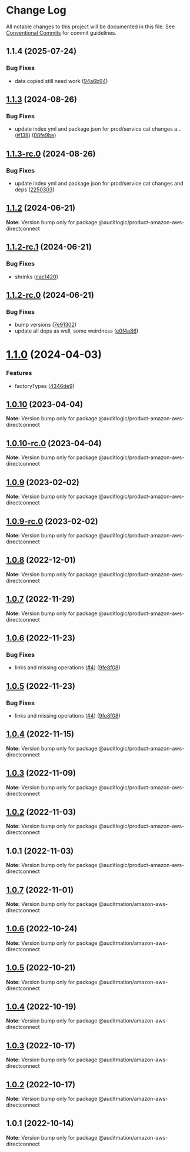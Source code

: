 # Change Log

All notable changes to this project will be documented in this file.
See [Conventional Commits](https://conventionalcommits.org) for commit guidelines.

## 1.1.4 (2025-07-24)


### Bug Fixes

* data copied still need work ([94a6b94](https://github.com/zerobias-org/product/commit/94a6b942fb0516367548599d739529536132755a))





## [1.1.3](https://github.com/auditlogic/product/compare/@auditlogic/product-amazon-aws-directconnect@1.1.2...@auditlogic/product-amazon-aws-directconnect@1.1.3) (2024-08-26)


### Bug Fixes

* update index yml and package json for prod/service cat changes a… ([#138](https://github.com/auditlogic/product/issues/138)) ([08fe9be](https://github.com/auditlogic/product/commit/08fe9beb1c8457462a19bc69caa02e6212d97e1a))





## [1.1.3-rc.0](https://github.com/auditlogic/product/compare/@auditlogic/product-amazon-aws-directconnect@1.1.2...@auditlogic/product-amazon-aws-directconnect@1.1.3-rc.0) (2024-08-26)


### Bug Fixes

* update index yml and package json for prod/service cat changes and deps ([2250303](https://github.com/auditlogic/product/commit/225030363a363608240135b7ebed386b28f01e4b))





## [1.1.2](https://github.com/auditlogic/product/compare/@auditlogic/product-amazon-aws-directconnect@1.1.2-rc.1...@auditlogic/product-amazon-aws-directconnect@1.1.2) (2024-06-21)

**Note:** Version bump only for package @auditlogic/product-amazon-aws-directconnect





## [1.1.2-rc.1](https://github.com/auditlogic/product/compare/@auditlogic/product-amazon-aws-directconnect@1.1.2-rc.0...@auditlogic/product-amazon-aws-directconnect@1.1.2-rc.1) (2024-06-21)


### Bug Fixes

* shrinks ([cac1420](https://github.com/auditlogic/product/commit/cac14200fefcd8183ab69fe89a47bd3f70f563e9))





## [1.1.2-rc.0](https://github.com/auditlogic/product/compare/@auditlogic/product-amazon-aws-directconnect@1.1.0...@auditlogic/product-amazon-aws-directconnect@1.1.2-rc.0) (2024-06-21)


### Bug Fixes

* bump versions ([7e91302](https://github.com/auditlogic/product/commit/7e913023b8b312150ed7762c32fbbe616be71de5))
* update all deps as well, some weirdness ([e0f4a86](https://github.com/auditlogic/product/commit/e0f4a864714e2d3de6bbf3da014d5312fe53be2f))





# [1.1.0](https://github.com/auditlogic/product/compare/@auditlogic/product-amazon-aws-directconnect@1.0.10...@auditlogic/product-amazon-aws-directconnect@1.1.0) (2024-04-03)


### Features

* factoryTypes ([4346de9](https://github.com/auditlogic/product/commit/4346de92693aee892fccf725338ffc7b80ab182b))





## [1.0.10](https://github.com/auditlogic/product/compare/@auditlogic/product-amazon-aws-directconnect@1.0.9...@auditlogic/product-amazon-aws-directconnect@1.0.10) (2023-04-04)

**Note:** Version bump only for package @auditlogic/product-amazon-aws-directconnect





## [1.0.10-rc.0](https://github.com/auditlogic/product/compare/@auditlogic/product-amazon-aws-directconnect@1.0.9...@auditlogic/product-amazon-aws-directconnect@1.0.10-rc.0) (2023-04-04)

**Note:** Version bump only for package @auditlogic/product-amazon-aws-directconnect





## [1.0.9](https://github.com/auditlogic/product/compare/@auditlogic/product-amazon-aws-directconnect@1.0.8...@auditlogic/product-amazon-aws-directconnect@1.0.9) (2023-02-02)

**Note:** Version bump only for package @auditlogic/product-amazon-aws-directconnect





## [1.0.9-rc.0](https://github.com/auditlogic/product/compare/@auditlogic/product-amazon-aws-directconnect@1.0.8...@auditlogic/product-amazon-aws-directconnect@1.0.9-rc.0) (2023-02-02)

**Note:** Version bump only for package @auditlogic/product-amazon-aws-directconnect





## [1.0.8](https://github.com/auditlogic/product/compare/@auditlogic/product-amazon-aws-directconnect@1.0.7...@auditlogic/product-amazon-aws-directconnect@1.0.8) (2022-12-01)

**Note:** Version bump only for package @auditlogic/product-amazon-aws-directconnect





## [1.0.7](https://github.com/auditlogic/product/compare/@auditlogic/product-amazon-aws-directconnect@1.0.6...@auditlogic/product-amazon-aws-directconnect@1.0.7) (2022-11-29)

**Note:** Version bump only for package @auditlogic/product-amazon-aws-directconnect





## [1.0.6](https://github.com/auditlogic/product/compare/@auditlogic/product-amazon-aws-directconnect@1.0.4...@auditlogic/product-amazon-aws-directconnect@1.0.6) (2022-11-23)


### Bug Fixes

* links and missing operations ([#4](https://github.com/auditlogic/product/issues/4)) ([9fe8f08](https://github.com/auditlogic/product/commit/9fe8f08fe7c57fdb79f991ac35bd6ac2e7dcad38))





## [1.0.5](https://github.com/auditlogic/product/compare/@auditlogic/product-amazon-aws-directconnect@1.0.4...@auditlogic/product-amazon-aws-directconnect@1.0.5) (2022-11-23)


### Bug Fixes

* links and missing operations ([#4](https://github.com/auditlogic/product/issues/4)) ([9fe8f08](https://github.com/auditlogic/product/commit/9fe8f08fe7c57fdb79f991ac35bd6ac2e7dcad38))





## [1.0.4](https://github.com/auditlogic/product/compare/@auditlogic/product-amazon-aws-directconnect@1.0.3...@auditlogic/product-amazon-aws-directconnect@1.0.4) (2022-11-15)

**Note:** Version bump only for package @auditlogic/product-amazon-aws-directconnect





## [1.0.3](https://github.com/auditlogic/product/compare/@auditlogic/product-amazon-aws-directconnect@1.0.2...@auditlogic/product-amazon-aws-directconnect@1.0.3) (2022-11-09)

**Note:** Version bump only for package @auditlogic/product-amazon-aws-directconnect





## [1.0.2](https://github.com/auditlogic/product/compare/@auditlogic/product-amazon-aws-directconnect@1.0.1...@auditlogic/product-amazon-aws-directconnect@1.0.2) (2022-11-03)

**Note:** Version bump only for package @auditlogic/product-amazon-aws-directconnect





## 1.0.1 (2022-11-03)

**Note:** Version bump only for package @auditlogic/product-amazon-aws-directconnect





## [1.0.7](https://github.com/auditmation/store-content/compare/@auditmation/amazon-aws-directconnect@1.0.6...@auditmation/amazon-aws-directconnect@1.0.7) (2022-11-01)

**Note:** Version bump only for package @auditmation/amazon-aws-directconnect





## [1.0.6](https://github.com/auditmation/store-content/compare/@auditmation/amazon-aws-directconnect@1.0.5...@auditmation/amazon-aws-directconnect@1.0.6) (2022-10-24)

**Note:** Version bump only for package @auditmation/amazon-aws-directconnect





## [1.0.5](https://github.com/auditmation/store-content/compare/@auditmation/amazon-aws-directconnect@1.0.4...@auditmation/amazon-aws-directconnect@1.0.5) (2022-10-21)

**Note:** Version bump only for package @auditmation/amazon-aws-directconnect





## [1.0.4](https://github.com/auditmation/store-content/compare/@auditmation/amazon-aws-directconnect@1.0.3...@auditmation/amazon-aws-directconnect@1.0.4) (2022-10-19)

**Note:** Version bump only for package @auditmation/amazon-aws-directconnect





## [1.0.3](https://github.com/auditmation/store-content/compare/@auditmation/amazon-aws-directconnect@1.0.2...@auditmation/amazon-aws-directconnect@1.0.3) (2022-10-17)

**Note:** Version bump only for package @auditmation/amazon-aws-directconnect





## [1.0.2](https://github.com/auditmation/store-content/compare/@auditmation/amazon-aws-directconnect@1.0.1...@auditmation/amazon-aws-directconnect@1.0.2) (2022-10-17)

**Note:** Version bump only for package @auditmation/amazon-aws-directconnect





## 1.0.1 (2022-10-14)

**Note:** Version bump only for package @auditmation/amazon-aws-directconnect
